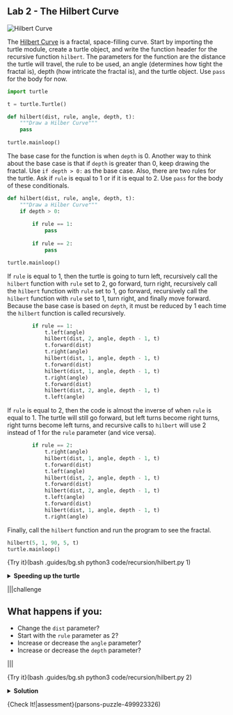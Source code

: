 ## Lab 2 - The Hilbert Curve

![Hilbert Curve](.guides/images/hilbert_curve.png)

The [Hilbert Curve](https://en.wikipedia.org/wiki/Hilbert_curve) is a fractal, space-filling curve. Start by importing the turtle module, create a turtle object, and write the function header for the recursive function `hilbert`. The parameters for the function are the distance the turtle will travel, the rule to be used, an angle (determines how tight the fractal is), depth (how intricate the fractal is), and the turtle object. Use `pass` for the body for now.

```python
import turtle

t = turtle.Turtle()

def hilbert(dist, rule, angle, depth, t):
    """Draw a Hilber Curve"""
    pass
  
turtle.mainloop()
```

The base case for the function is when `depth` is 0. Another way to think about the base case is that if `depth` is greater than 0, keep drawing the fractal. Use `if depth > 0:` as the base case. Also, there are two rules for the turtle. Ask if `rule` is equal to 1 or if it is equal to 2. Use `pass` for the body of these conditionals.

```python
def hilbert(dist, rule, angle, depth, t):
    """Draw a Hilber Curve"""
    if depth > 0:
    
        if rule == 1:
            pass
      
        if rule == 2:
            pass

turtle.mainloop()
```

If `rule` is equal to 1, then the turtle is going to turn left, recursively call the `hilbert` function with `rule` set to 2, go forward, turn right, recursively call the `hilbert` function with `rule` set to 1, go forward, recursively call the `hilbert` function with `rule` set to 1, turn right, and finally move forward. Because the base case is based on `depth`, it must be reduced by 1 each time the `hilbert` function is called recursively.

```python
        if rule == 1:
            t.left(angle)
            hilbert(dist, 2, angle, depth - 1, t)
            t.forward(dist)
            t.right(angle)
            hilbert(dist, 1, angle, depth - 1, t)
            t.forward(dist)
            hilbert(dist, 1, angle, depth - 1, t)
            t.right(angle)
            t.forward(dist)
            hilbert(dist, 2, angle, depth - 1, t)
            t.left(angle)
```

If `rule` is equal to 2, then the code is almost the inverse of when `rule` is equal to 1. The turtle will still go forward, but left turns become right turns, right turns become left turns, and recursive calls to `hilbert` will use 2 instead of 1 for the `rule` parameter (and vice versa).

```python
        if rule == 2:
            t.right(angle)
            hilbert(dist, 1, angle, depth - 1, t)
            t.forward(dist)
            t.left(angle)
            hilbert(dist, 2, angle, depth - 1, t)
            t.forward(dist)
            hilbert(dist, 2, angle, depth - 1, t)
            t.left(angle)
            t.forward(dist)
            hilbert(dist, 1, angle, depth - 1, t)
            t.right(angle)
```

Finally, call the `hilbert` function and run the program to see the fractal.

```python
hilbert(5, 1, 90, 5, t)
turtle.mainloop()
```

{Try it}(bash .guides/bg.sh python3 code/recursion/hilbert.py 1)

<details>
  <summary><strong>Speeding up the turtle</strong></summary>
  The Hilbert Curve can be slow to draw. You can change the speed of the turtle with the following command <code>t.speed(10)</code>.
</details>

|||challenge
## What happens if you:
* Change the `dist` parameter?
* Start with the `rule` parameter as 2?
* Increase or decrease the `angle` parameter?
* Increase or  decrease the `depth` parameter?

|||

{Try it}(bash .guides/bg.sh python3 code/recursion/hilbert.py 2)

<details><summary><strong>Solution</strong></summary>
  
  ```python
  import turtle

  t = turtle.Turtle()

  def hilbert(dist, rule, angle, depth, t):
      """Draw a Hilber Curve"""
      if depth > 0:
    
          if rule == 1:
              t.left(angle)
              hilbert(dist, 2, angle, depth - 1, t)
              t.forward(dist)
              t.right(angle)
              hilbert(dist, 1, angle, depth - 1, t)
              t.forward(dist)
              hilbert(dist, 1, angle, depth - 1, t)
              t.right(angle)
              t.forward(dist)
              hilbert(dist, 2, angle, depth - 1, t)
              t.left(angle)
      
          if rule == 2:
              t.right(angle)
              hilbert(dist, 1, angle, depth - 1, t)
              t.forward(dist)
              t.left(angle)
              hilbert(dist, 2, angle, depth - 1, t)
              t.forward(dist)
              hilbert(dist, 2, angle, depth - 1, t)
              t.left(angle)
              t.forward(dist)
              hilbert(dist, 1, angle, depth - 1, t)
              t.right(angle)
  
  hilbert(5, 1, 90, 5, t)
  turtle.mainloop()
  ```
  
</details>

{Check It!|assessment}(parsons-puzzle-499923326)
